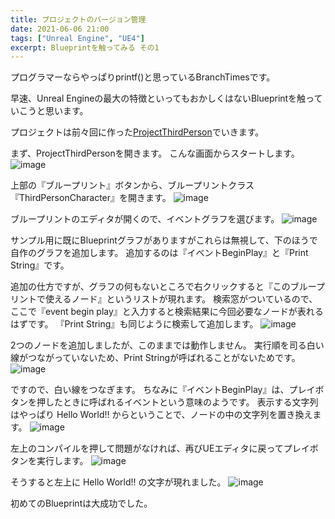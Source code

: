 ```yaml
---
title: プロジェクトのバージョン管理
date: 2021-06-06 21:00
tags: ["Unreal Engine", "UE4"]
excerpt: Blueprintを触ってみる その1
---
```


プログラマーならやっぱりprintf()と思っているBranchTimesです。

早速、Unreal Engineの最大の特徴といってもおかしくはないBlueprintを触っていこうと思います。

プロジェクトは前々回に作った[ProjectThirdPerson](https://gitpress.io/u/1560/20210606_3)でいきます。

まず、ProjectThirdPersonを開きます。
こんな画面からスタートします。
![image](https://user-images.githubusercontent.com/85426064/120923964-52588500-c70c-11eb-8e4e-d8f3182524ae.png)



上部の『ブループリント』ボタンから、ブループリントクラス『ThirdPersonCharacter』を開きます。
![image](https://user-images.githubusercontent.com/85426064/120924042-abc0b400-c70c-11eb-8f49-4d995c114a4f.png)



ブループリントのエディタが開くので、イベントグラフを選びます。
![image](https://user-images.githubusercontent.com/85426064/120924087-e3c7f700-c70c-11eb-9c22-d29a77ce4a4f.png)


サンプル用に既にBlueprintグラフがありますがこれらは無視して、下のほうで自作のグラフを追加します。
追加するのは『イベントBeginPlay』と『Print String』です。


追加の仕方ですが、グラフの何もないところで右クリックすると『このブループリントで使えるノード』というリストが現れます。
検索窓がついているので、ここで『event begin play』と入力すると検索結果に今回必要なノードが表れるはずです。
『Print String』も同じように検索して追加します。
![image](https://user-images.githubusercontent.com/85426064/120924875-dd3b7e80-c710-11eb-9456-53e511a1dc26.png)

2つのノードを追加しましたが、このままでは動作しません。
実行順を司る白い線がつながっていないため、Print Stringが呼ばれることがないためです。
![image](https://user-images.githubusercontent.com/85426064/120925059-aca81480-c711-11eb-9bc4-c43544fadf03.png)


ですので、白い線をつなぎます。
ちなみに『イベントBeginPlay』は、プレイボタンを押したときに呼ばれるイベントという意味のようです。
表示する文字列はやっぱり Hello World!! からということで、ノードの中の文字列を置き換えます。
![image](https://user-images.githubusercontent.com/85426064/120924764-31922e80-c710-11eb-96b8-ed33071d2220.png)


左上のコンパイルを押して問題がなければ、再びUEエディタに戻ってプレイボタンを実行します。
![image](https://user-images.githubusercontent.com/85426064/120924797-63a39080-c710-11eb-9a11-ddf6659fd02e.png)


そうすると左上に Hello World!! の文字が現れました。
![image](https://user-images.githubusercontent.com/85426064/120924822-82098c00-c710-11eb-9b8d-04976d0ba29d.png)


初めてのBlueprintは大成功でした。
